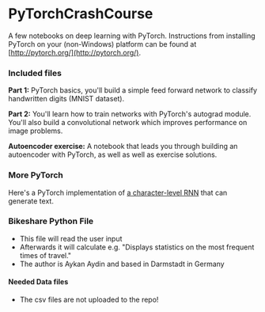 # PyTorchCrashCourse

A few notebooks on deep learning with PyTorch. Instructions from installing PyTorch on your (non-Windows) platform can be found at [http://pytorch.org/](http://pytorch.org/).

### Included files

**Part 1:** PyTorch basics, you'll build a simple feed forward network to classify handwritten digits (MNIST dataset).

**Part 2:** You'll learn how to train networks with PyTorch's autograd module. You'll also build a convolutional network which improves performance on image problems.

**Autoencoder exercise:** A notebook that leads you through building an autoencoder with PyTorch, as well as well as exercise solutions.



### More PyTorch

Here's a PyTorch implementation of [a character-level RNN](https://github.com/mcleonard/pytorch-charRNN) that can generate text.

### Bikeshare Python File
- This file will read the user input
- Afterwards it will calculate e.g. "Displays statistics on the most frequent times of travel."
- The author is Aykan Aydin and based in Darmstadt in Germany

#### Needed Data files
- The csv files are not uploaded to the repo!

